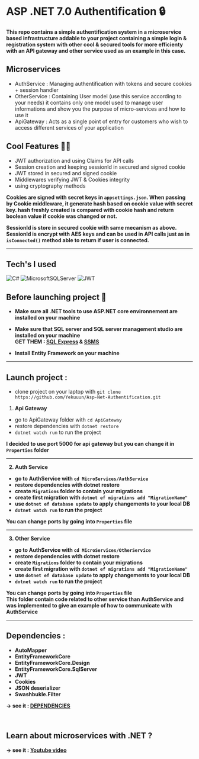 # ASP .NET 7.0 Authentification 🔒

<strong>This repo contains a simple authentification system in a microservice based infrastructure addable to your project containing a simple login & registration system with other cool & secured tools for more efficienty with an API gateway and other service used as an example in this case.</strong>

## Microservices

- AuthService : Managing authentification with tokens and secure cookies + session handler </br>
- OtherService : Containing User model (use this service according to your needs) it contains only one model used to manage user informations and show you the purpose of micro-services and how to use it</br>
- ApiGateway : Acts as a single point of entry for customers who wish to access different services of your application </br>

## Cool Features 🧙‍♂️

- JWT authorization and using Claims for API calls
- Session creation and keeping sessionId in secured and signed cookie
- JWT stored in secured and signed cookie
- Middlewares verifying JWT & Cookies integrity
- using cryptography methods

<strong>Cookies are signed with secret keys in `appsettings.json`. When passing by Cookie middleware, it generate hash based on cookie value with secret key. hash freshly created is compared with cookie hash and return boolean value if cookie was changed or not.</strong>

<strong>SessionId is store in secured cookie with same mecanism as above. SessionId is encrypt with AES keys and can be used in API calls just as in `isConnected()` method able to return if user is connected.</strong>

---

## Tech's I used

![C#](https://img.shields.io/badge/c%23-%23239120.svg?style=for-the-badge&logo=c-sharp&logoColor=white) ![MicrosoftSQLServer](https://img.shields.io/badge/Microsoft%20SQL%20Sever-CC2927?style=for-the-badge&logo=microsoft%20sql%20server&logoColor=white) ![JWT](https://img.shields.io/badge/JWT-black?style=for-the-badge&logo=JSON%20web%20tokens)


## Before launching project 🚨

- <strong>Make sure all .NET tools to use ASP.NET core environnement are installed on your machine <br>

- Make sure that SQL server and SQL server management studio are installed on your machine <br> 
GET THEM : <a href="https://www.microsoft.com/en-us/sql-server/sql-server-downloads">SQL Express</a> & <a href="https://learn.microsoft.com/en-us/sql/ssms/download-sql-server-management-studio-ssms?view=sql-server-ver16">SSMS</a>

- Install Entity Framework on your machine</strong>

---

## Launch project :

- clone project on your laptop with `git clone https://github.com/Yekuuun/Asp-Net-Authentification.git`

1. <strong>Api Gateway</strong>

- go to ApiGateway folder with `cd ApiGateway`
- restore dependencies with `dotnet restore`
- `dotnet watch run` to run the project

<strong>I decided to use port 5000 for api gateway but you can change it in `Properties` folder
  
---
  
2. <strong> Auth Service</strong>

- go to AuthService with `cd MicroServices/AuthService`
- restore dependencies with dotnet restore
- create `Migrations` folder to contain your migrations
- create first migration with `dotnet ef migrations add "MigrationName" `
- use `dotnet ef database update` to apply changements to your local DB
- `dotnet watch run` to run the project
  
<strong>You can change ports by going into `Properties` file</strong>
</br>

---

3. <strong> Other Service</strong>

- go to AuthService with `cd MicroServices/OtherService`
- restore dependencies with dotnet restore
- create `Migrations` folder to contain your migrations
- create first migration with `dotnet ef migrations add "MigrationName" `
- use `dotnet ef database update` to apply changements to your local DB
- `dotnet watch run` to run the project
  
<strong>You can change ports by going into `Properties` file</strong>
</br>
<strong>This folder contain code related to other service than AuthService and was implemented to give an example of how to communicate with AuthService</strong>


---

## Dependencies :

- AutoMapper
- EntityFrameworkCore
- EntityFrameworkCore.Design
- EntityFrameworkCore.SqlServer
- JWT
- Cookies
- JSON deserializer
- Swashbukle.Filter

-> see it : <a href="https://github.com/Yekuuun/Asp-Net-Authentification/blob/main/MicroServices/AuthService/AuthService.csproj">DEPENDENCIES</a>

</br>

## Learn about microservices with .NET ?

-> see it : <a href="https://www.youtube.com/watch?v=DgVjEo3OGBI&t=3135s">Youtube video</a>

